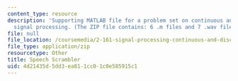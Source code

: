 ```yaml
---
content_type: resource
description: 'Supporting MATLAB file for a problem set on continuous and discrete
  signal processing. (The ZIP file contains: 6 .m files and 7 .wav files.)'
file: null
file_location: /coursemedia/2-161-signal-processing-continuous-and-discrete-fall-2008/4d21435d5dd3ea811cc01c0e585915c1_Speech_Scrambler.zip
file_type: application/zip
resourcetype: Other
title: Speech Scrambler
uid: 4d21435d-5dd3-ea81-1cc0-1c0e585915c1
---
```

